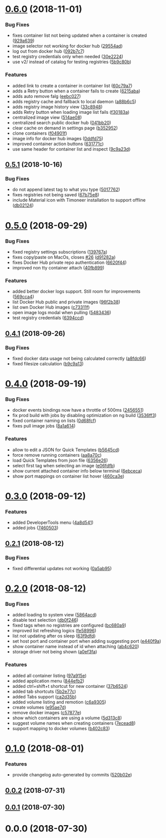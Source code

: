 # [0.6.0](https://github.com/leonardochaia/timoneer/compare/v0.5.1...v0.6.0) (2018-11-01)


### Bug Fixes

* fixes container list not being updated when a container is created ([929a639](https://github.com/leonardochaia/timoneer/commit/929a639))
* image selector not working for docker hub ([29554ad](https://github.com/leonardochaia/timoneer/commit/29554ad))
* log out from docker hub ([092b7c7](https://github.com/leonardochaia/timoneer/commit/092b7c7))
* test registry credentials only when needed ([30e2224](https://github.com/leonardochaia/timoneer/commit/30e2224))
* use v2/ instead of catalog for testing registries ([5b9c80b](https://github.com/leonardochaia/timoneer/commit/5b9c80b))


### Features

* added link to create a container in container list ([60c79a7](https://github.com/leonardochaia/timoneer/commit/60c79a7))
* adds a Retry button when a container fails to create ([6215aba](https://github.com/leonardochaia/timoneer/commit/6215aba))
* adds auto remove falg ([eebc027](https://github.com/leonardochaia/timoneer/commit/eebc027))
* adds registry cache and fallback to local daemon ([a88b6c5](https://github.com/leonardochaia/timoneer/commit/a88b6c5))
* adds registry image history view ([33c8948](https://github.com/leonardochaia/timoneer/commit/33c8948))
* adds Retry button when loading image list fails ([f30183a](https://github.com/leonardochaia/timoneer/commit/f30183a))
* centralized image view ([514ae08](https://github.com/leonardochaia/timoneer/commit/514ae08))
* centralized search public docker hub ([041bb20](https://github.com/leonardochaia/timoneer/commit/041bb20))
* clear cache on demand in settings page ([b352952](https://github.com/leonardochaia/timoneer/commit/b352952))
* clone containers ([f04901f](https://github.com/leonardochaia/timoneer/commit/f04901f))
* image info for docker hub images ([0ddfd75](https://github.com/leonardochaia/timoneer/commit/0ddfd75))
* improved container action buttons ([631771c](https://github.com/leonardochaia/timoneer/commit/631771c))
* use same header for container list and inspect ([9c9a23d](https://github.com/leonardochaia/timoneer/commit/9c9a23d))



<a name="0.5.1"></a>
## [0.5.1](https://github.com/leonardochaia/timoneer/compare/v0.5.0...v0.5.1) (2018-10-16)


### Bug Fixes

* do not append latest tag to what you type ([5017762](https://github.com/leonardochaia/timoneer/commit/5017762))
* fixes registries not being saved ([67b75e8](https://github.com/leonardochaia/timoneer/commit/67b75e8))
* include Material icon with Timoneer installation to support offline ([db02124](https://github.com/leonardochaia/timoneer/commit/db02124))



<a name="0.5.0"></a>
# [0.5.0](https://github.com/leonardochaia/timoneer/compare/v0.4.1...v0.5.0) (2018-09-29)


### Bug Fixes

* fixed registry settings subscriptions ([139767a](https://github.com/leonardochaia/timoneer/commit/139767a))
* fixes copy/paste on MacOs, closes [#26](https://github.com/leonardochaia/timoneer/issues/26) ([d91282a](https://github.com/leonardochaia/timoneer/commit/d91282a))
* fixes Docker Hub private repo authentication ([6620f44](https://github.com/leonardochaia/timoneer/commit/6620f44))
* improved non tty container attach ([40fb899](https://github.com/leonardochaia/timoneer/commit/40fb899))


### Features

* added better docker logs support. Still room for improvements ([569cca4](https://github.com/leonardochaia/timoneer/commit/569cca4))
* list Docker Hub public and private images ([96f2b38](https://github.com/leonardochaia/timoneer/commit/96f2b38))
* list own Docker Hub images ([c73311f](https://github.com/leonardochaia/timoneer/commit/c73311f))
* open image logs modal when pulling ([5483436](https://github.com/leonardochaia/timoneer/commit/5483436))
* test registry credentials ([6394ccd](https://github.com/leonardochaia/timoneer/commit/6394ccd))



<a name="0.4.1"></a>
## [0.4.1](https://github.com/leonardochaia/timoneer/compare/v0.4.0...v0.4.1) (2018-09-26)


### Bug Fixes

* fixed docker data usage not being calculated correctly ([a8fdc66](https://github.com/leonardochaia/timoneer/commit/a8fdc66))
* fixed filesize calculation ([b9c9a13](https://github.com/leonardochaia/timoneer/commit/b9c9a13))



<a name="0.4.0"></a>
# [0.4.0](https://github.com/leonardochaia/timoneer/compare/v0.3.0...v0.4.0) (2018-09-19)


### Bug Fixes

* docker events bindings now have a throttle of 500ms ([2456551](https://github.com/leonardochaia/timoneer/commit/2456551))
* fix prod build with jobs by disabling optimization on ng build ([3536ff3](https://github.com/leonardochaia/timoneer/commit/3536ff3))
* fixed container naming on lists ([0d68fcf](https://github.com/leonardochaia/timoneer/commit/0d68fcf))
* fixes pull image jobs ([8a1a614](https://github.com/leonardochaia/timoneer/commit/8a1a614))


### Features

* allow to edit a JSON for Quick Templates ([b5645cd](https://github.com/leonardochaia/timoneer/commit/b5645cd))
* force remove running containers ([aa8a70c](https://github.com/leonardochaia/timoneer/commit/aa8a70c))
* load Quick Templates from json file ([6356e26](https://github.com/leonardochaia/timoneer/commit/6356e26))
* select first tag when selecting an image ([e06fdfb](https://github.com/leonardochaia/timoneer/commit/e06fdfb))
* show current attached container info below terminal ([6ebceca](https://github.com/leonardochaia/timoneer/commit/6ebceca))
* show port mappings on container list hover ([460ca3e](https://github.com/leonardochaia/timoneer/commit/460ca3e))



<a name="0.3.0"></a>
# [0.3.0](https://github.com/leonardochaia/timoneer/compare/v0.2.1...v0.3.0) (2018-09-12)


### Features

* added DeveloperTools menu ([4a8d541](https://github.com/leonardochaia/timoneer/commit/4a8d541))
* added jobs ([7460503](https://github.com/leonardochaia/timoneer/commit/7460503))



<a name="0.2.1"></a>
## [0.2.1](https://github.com/leonardochaia/timoneer/compare/v0.2.0...v0.2.1) (2018-08-12)


### Bug Fixes

* fixed differential updates not working ([0a5ab95](https://github.com/leonardochaia/timoneer/commit/0a5ab95))



<a name="0.2.0"></a>
# [0.2.0](https://github.com/leonardochaia/timoneer/compare/v0.1.0...v0.2.0) (2018-08-12)


### Bug Fixes

* added loading to system view ([5864acd](https://github.com/leonardochaia/timoneer/commit/5864acd))
* disable text selection ([db0f246](https://github.com/leonardochaia/timoneer/commit/db0f246))
* fixed tags when no registries are configured ([bc680a9](https://github.com/leonardochaia/timoneer/commit/bc680a9))
* improved list refreshing logics ([fe58996](https://github.com/leonardochaia/timoneer/commit/fe58996))
* list not updating after os sleep ([63f9dfd](https://github.com/leonardochaia/timoneer/commit/63f9dfd))
* set host port and container port when adding suggesting port ([e440f9a](https://github.com/leonardochaia/timoneer/commit/e440f9a))
* show container name instead of id when attaching ([ab4c620](https://github.com/leonardochaia/timoneer/commit/ab4c620))
* storage driver not being shown ([a0ef3fa](https://github.com/leonardochaia/timoneer/commit/a0ef3fa))


### Features

* added all container listing ([97a915e](https://github.com/leonardochaia/timoneer/commit/97a915e))
* added application menu ([844efb2](https://github.com/leonardochaia/timoneer/commit/844efb2))
* added ctrl+shift+t shortcut for new container ([37b6524](https://github.com/leonardochaia/timoneer/commit/37b6524))
* added tab shortcuts ([5b2e77c](https://github.com/leonardochaia/timoneer/commit/5b2e77c))
* added Tabs support ([ca2d35b](https://github.com/leonardochaia/timoneer/commit/ca2d35b))
* added volume listing and remotion ([c6a9305](https://github.com/leonardochaia/timoneer/commit/c6a9305))
* create volumes ([e95ae7d](https://github.com/leonardochaia/timoneer/commit/e95ae7d))
* remove docker images ([c57877e](https://github.com/leonardochaia/timoneer/commit/c57877e))
* show which containers are using a volume ([5d313c8](https://github.com/leonardochaia/timoneer/commit/5d313c8))
* suggest volume names when creating containers ([7ecead8](https://github.com/leonardochaia/timoneer/commit/7ecead8))
* support mapping to docker volumes ([b402c83](https://github.com/leonardochaia/timoneer/commit/b402c83))



<a name="0.1.0"></a>
# [0.1.0](https://github.com/leonardochaia/timoneer/compare/v0.0.2...v0.1.0) (2018-08-01)


### Features

* provide changelog auto-generated by commits ([520b02e](https://github.com/leonardochaia/timoneer/commit/520b02e))



<a name="0.0.2"></a>
## [0.0.2](https://github.com/leonardochaia/timoneer/compare/v0.0.1...v0.0.2) (2018-07-31)



<a name="0.0.1"></a>
## [0.0.1](https://github.com/leonardochaia/timoneer/compare/v0.0.0...v0.0.1) (2018-07-30)



<a name="0.0.0"></a>
# 0.0.0 (2018-07-30)



